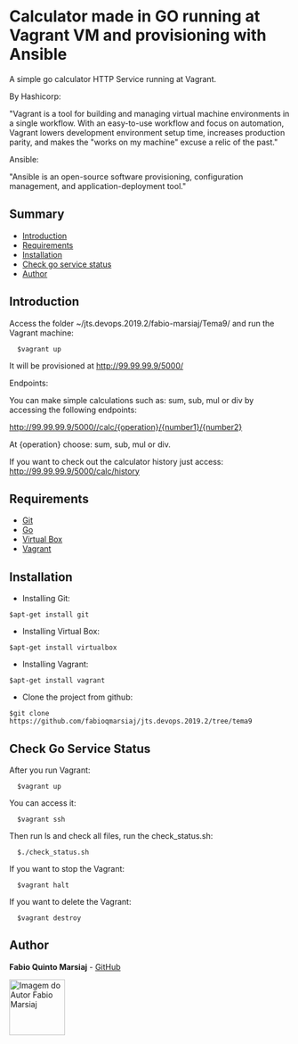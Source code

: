 # Calculator made in GO running at Vagrant VM and provisioning with Ansible

A simple go calculator HTTP Service running at Vagrant.

By Hashicorp:

"Vagrant is a tool for building and managing virtual machine environments in a single workflow. With an easy-to-use workflow and focus on automation, Vagrant lowers development environment setup time, increases production parity, and makes the "works on my machine" excuse a relic of the past."

Ansible:

"Ansible is an open-source software provisioning, configuration management, and application-deployment tool."

## Summary

- [Introduction](#introduction)
- [Requirements](#requirements)
- [Installation](#installation)
- [Check go service status](#check_go_service_status)
- [Author](#author)

## Introduction

Access the folder ~/jts.devops.2019.2/fabio-marsiaj/Tema9/ and run the Vagrant machine:

```
  $vagrant up
```

It will be provisioned at http://99.99.99.9/5000/

Endpoints:

You can make simple calculations such as: sum, sub, mul or div by accessing the following endpoints:

http://99.99.99.9/5000//calc/{operation}/{number1}/{number2}

At {operation} choose: sum, sub, mul or div.

If you want to check out the calculator history just access:
http://99.99.99.9/5000/calc/history

## Requirements

- [Git](https://git-scm.com/)
- [Go](https://golang.org/)
- [Virtual Box]()
- [Vagrant]()

## Installation

- Installing Git:

```
$apt-get install git
```

- Installing Virtual Box:

```
$apt-get install virtualbox
```

- Installing Vagrant:

```
$apt-get install vagrant
```

- Clone the project from github:

```
$git clone https://github.com/fabioqmarsiaj/jts.devops.2019.2/tree/tema9
```

## Check Go Service Status

After you run Vagrant:

```
  $vagrant up
```

You can access it:

```
  $vagrant ssh
```

Then run ls and check all files, run the check_status.sh:

```
  $./check_status.sh
```

If you want to stop the Vagrant:

```
  $vagrant halt
```

If you want to delete the Vagrant:

```
  $vagrant destroy
```

## Author

**Fabio Quinto Marsiaj** - [GitHub](https://github.com/fabioqmarsiaj)

<a href="https://github.com/fabioqmarsiaj">
    <img
    alt="Imagem do Autor Fabio Marsiaj" src="https://avatars0.githubusercontent.com/u/34289167?s=460&v=4" width="100">
</a>
